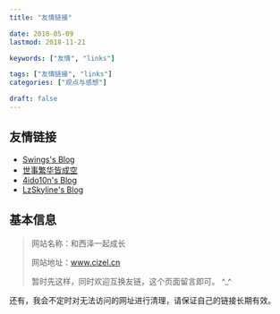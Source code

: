 ```yaml
---
title: "友情链接"

date: 2018-05-09
lastmod: 2018-11-21

keywords: ["友情", "links"]

tags: ["友情链接", "links"]
categories: ["观点与感想"]

draft: false
---
```


## 友情链接

- [Swings's Blog](http://bestwing.me)
- [世事繁华皆成空](http://qtfreet.com/)
- [4ido10n's Blog](https://www.hackfun.org/)
- [LzSkyline's Blog](https://www.lzskyline.com/)

## 基本信息

> 网站名称：和西泽一起成长
>
> 网站地址：www.cizel.cn
>
> 暂时先这样，同时欢迎互换友链，这个页面留言即可。 ^_^

还有，我会不定时对无法访问的网址进行清理，请保证自己的链接长期有效。
